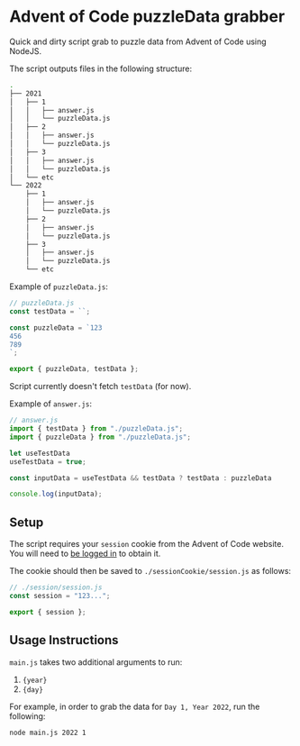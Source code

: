 # Advent of Code puzzleData grabber

Quick and dirty script grab to puzzle data from Advent of Code using NodeJS.

The script outputs files in the following structure:

```zsh
.
├── 2021
│   ├── 1
│   │   ├── answer.js
│   │   └── puzzleData.js
│   ├── 2
│   │   ├── answer.js
│   │   └── puzzleData.js
│   ├── 3
│   │   ├── answer.js
│   │   └── puzzleData.js
│   └── etc
└── 2022
    ├── 1
    │   ├── answer.js
    │   └── puzzleData.js
    ├── 2
    │   ├── answer.js
    │   └── puzzleData.js
    ├── 3
    │   ├── answer.js
    │   └── puzzleData.js
    └── etc
```

Example of `puzzleData.js`:

```js
// puzzleData.js
const testData = ``;

const puzzleData = `123
456
789
`;

export { puzzleData, testData };
```

Script currently doesn't fetch `testData` (for now).

Example of `answer.js`:

```js
// answer.js
import { testData } from "./puzzleData.js";
import { puzzleData } from "./puzzleData.js";

let useTestData
useTestData = true;

const inputData = useTestData && testData ? testData : puzzleData

console.log(inputData);
```

## Setup

The script requires your `session` cookie from the Advent of Code website. You will need to [be logged in](https://adventofcode.com/2023/auth/login) to obtain it.

The cookie should then be saved to `./sessionCookie/session.js` as follows:

```js
// ./session/session.js
const session = "123...";

export { session };
```

## Usage Instructions

`main.js` takes two additional arguments to run:

  1. `{year}`
  2. `{day}`

For example, in order to grab the data for `Day 1, Year 2022`, run the following:

`node main.js 2022 1`
